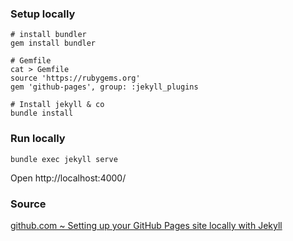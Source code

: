 ### Setup locally

    # install bundler
    gem install bundler

    # Gemfile
    cat > Gemfile
    source 'https://rubygems.org'
    gem 'github-pages', group: :jekyll_plugins

    # Install jekyll & co
    bundle install
    
### Run locally
    bundle exec jekyll serve
    
Open http://localhost:4000/ 
    
### Source
[github.com ~ Setting up your GitHub Pages site locally with Jekyll](https://help.github.com/en/enterprise/2.14/user/articles/setting-up-your-github-pages-site-locally-with-jekyll)
